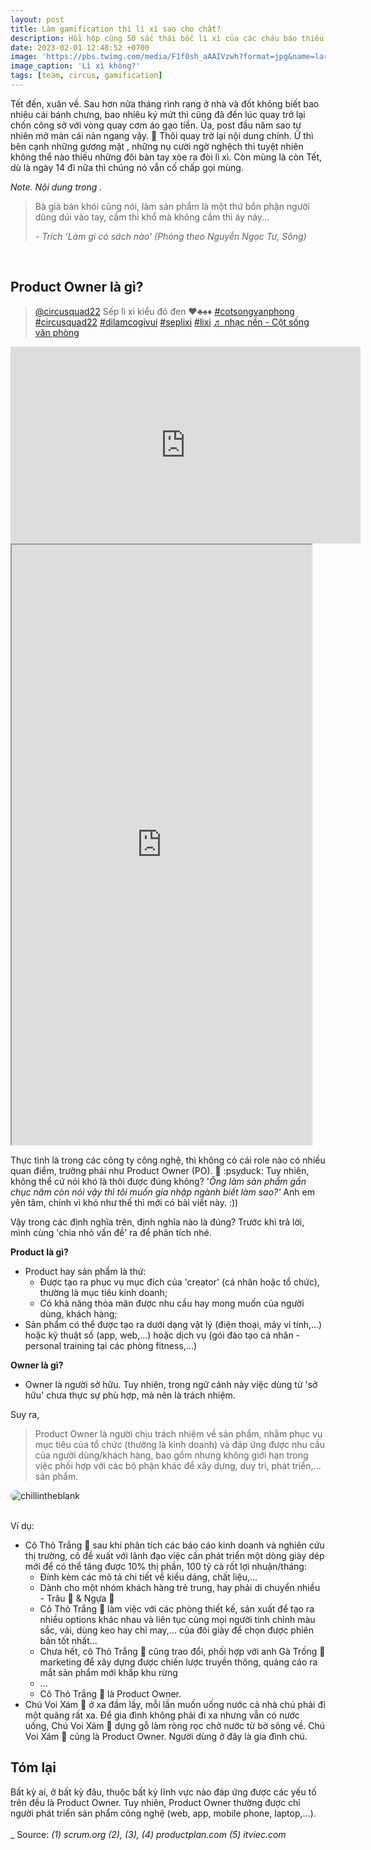 ```yaml
---
layout: post
title: Làm gamification thì lì xì sao cho chất?
description: Hồi hộp cùng 50 sắc thái bốc lì xì của các cháu báo thiếu niên báo nhi đồng team mình nhé.
date: 2023-02-01 12:48:52 +0700
image: 'https://pbs.twimg.com/media/F1f0sh_aAAIVzwh?format=jpg&name=large'
image_caption: 'Lì xì không?'
tags: [team, circus, gamification]
---
```


Tết đến, xuân về. Sau hơn nửa tháng rình rang ở nhà và đốt không biết bao nhiêu cái bánh chưng, bao nhiêu ký mứt thì cũng đã đến lúc quay trở lại chốn công sở với vòng quay cơm áo gạo tiền. Ủa, post đầu năm sao tự nhiên mở màn cái nản ngang vậy. 🤧 Thôi quay trở lại nội dung chính. Ừ thì bên cạnh những gương mặt , những nụ cười ngờ nghệch thì tuyệt nhiên không thể nào thiếu những đôi bàn tay xòe ra đòi lì xì. Còn mùng là còn Tết, dù là ngày 14 đi nữa thì chúng nó vẫn cố chấp gọi mùng. 


*Note. Nội dung trong .*

> Bà già bán khói cũng nói, làm sản phẩm là một thứ bổn phận người dùng dúi vào tay, cầm thì khổ mà không cầm thì áy náy...
>
> <cite>- Trích *'Làm gì có sách nào'* (Phỏng theo *Nguyễn Ngọc Tư, Sông*)</cite>
<br>


## Product Owner là gì?

<blockquote class="tiktok-embed" cite="https://www.tiktok.com/@circusquad22/video/7195603610397379845" data-video-id="7195603610397379845" style="max-width: 605px;min-width: 325px;" > <section> <a target="_blank" title="@circusquad22" href="https://www.tiktok.com/@circusquad22?refer=embed">@circusquad22</a> Sếp lì xì kiểu đỏ đen ♥️♣️♠️♦️ <a title="cotsongvanphong" target="_blank" href="https://www.tiktok.com/tag/cotsongvanphong?refer=embed">#cotsongvanphong</a> <a title="circusquad22" target="_blank" href="https://www.tiktok.com/tag/circusquad22?refer=embed">#circusquad22</a> <a title="dilamcogivui" target="_blank" href="https://www.tiktok.com/tag/dilamcogivui?refer=embed">#dilamcogivui</a> <a title="seplixi" target="_blank" href="https://www.tiktok.com/tag/seplixi?refer=embed">#seplixi</a> <a title="lixi" target="_blank" href="https://www.tiktok.com/tag/lixi?refer=embed">#lixi</a> <a target="_blank" title="♬ nhạc nền  - Cột sống văn phòng" href="https://www.tiktok.com/music/nhạc-nền-Cột-sống-văn-phòng-7195603609755716358?refer=embed">♬ nhạc nền  - Cột sống văn phòng</a> </section> </blockquote> <script async src="https://www.tiktok.com/embed.js"></script>

<iframe width="560" height="315" src="https://www.tiktok.com/embed/v2/7195603610397379845" title="TikTok video player" frameborder="0" allow="accelerometer; autoplay; clipboard-write; encrypted-media; gyroscope; picture-in-picture; web-share" allowfullscreen></iframe>

<iframe
  src="https://www.tiktok.com/embed/v2/7195603610397379845"
  width="480"
  height="960"
  frameborder="20"
  allowfullscreen
></iframe>

Thực tình là trong các công ty công nghệ, thì không có cái role nào có nhiều quan điểm, trường phái như Product Owner (PO). 🥲 :psyduck: Tuy nhiên, không thể cứ nói khó là thôi được đúng không? '*Ông làm sản phẩm gần chục năm còn nói vậy thì tôi muốn gia nhập ngành biết làm sao?'* Anh em yên tâm, chính vì khó như thế thì mới có bài viết này. :)) 

Vậy trong các định nghĩa trên, định nghĩa nào là đúng? Trước khi trả lời, mình cùng 'chia nhỏ vấn đề' ra để phân tích nhé.

**Product là gì?**

- Product hay sản phẩm là thứ:
    - Được tạo ra phục vụ mục đích của 'creator' (cá nhân hoặc tổ chức), thường là mục tiêu kinh doanh;
    - Có khả năng thỏa mãn được nhu cầu hay mong muốn của người dùng, khách hàng;
- Sản phẩm có thể được tạo ra dưới dạng vật lý (điện thoại, máy vi tính,...) hoặc kỹ thuật số (app, web,...) hoặc dịch vụ (gói đào tạo cá nhân - personal training tại các phòng fitness,...)

**Owner là gì?**

- Owner là người sở hữu. Tuy nhiên, trong ngữ cảnh này việc dùng từ 'sở hữu' chưa thực sự phù hợp, mà nên là trách nhiệm.

Suy ra,

> Product Owner là người chịu trách nhiệm về sản phẩm, nhằm phục vụ mục tiêu của tổ chức (thường là kinh doanh) và đáp ứng được nhu cầu của người dùng/khách hàng, bao gồm nhưng không giới hạn trong việc phối hợp với các bộ phận khác để xây dựng, duy trì, phát triển,... sản phẩm.


<div>
  <img src="https://images.unsplash.com/photo-1613909207039-6b173b755cc1?ixid=MnwxMjA3fDB8MHxwaG90by1wYWdlfHx8fGVufDB8fHx8&ixlib=rb-1.2.1&auto=format&fit=crop&w=2016&q=80" alt="chillintheblank" style="border-radius: 8px"> 
</div>
<br>


Ví dụ:

- Cô Thỏ Trắng 🐇 sau khi phân tích các báo cáo kinh doanh và nghiên cứu thị trường, cô đề xuất với lãnh đạo việc cần phát triển một dòng giày dép mới để có thể tăng được 10% thị phần, 100 tỷ cà rốt lợi nhuận/tháng:
    - Đính kèm các mô tả chi tiết về kiểu dáng, chất liệu,...
    - Dành cho một nhóm khách hàng trẻ trung, hay phải di chuyển nhiều - Trâu 🐃 & Ngựa 🦓
    - Cô Thỏ Trắng 🐇  làm việc với các phòng thiết kế, sản xuất để tạo ra nhiều options khác nhau và liên tục cùng mọi người tinh chỉnh màu sắc, vải, dùng keo hay chỉ may,... của đôi giày để chọn được phiên bản tốt nhất...
    - Chưa hết, cô Thỏ Trắng 🐇  cũng trao đổi, phối hợp với anh Gà Trống 🐓 marketing để xây dựng được chiến lược truyền thông, quảng cáo ra mắt sản phẩm mới khắp khu rừng
    - ...
    - Cô Thỏ Trắng 🐇 là Product Owner.
- Chú Voi Xám 🐘 ở xa đầm lầy, mỗi lần muốn uống nước cả nhà chú phải đi một quãng rất xa. Để gia đình không phải đi xa nhưng vẫn có nước uống, Chú Voi Xám 🐘 dựng gỗ làm ròng rọc chở nước từ bờ sông về. Chú Voi Xám 🐘 cũng là Product Owner. Người dùng ở đây là gia đình chú.

## Tóm lại

Bất kỳ ai, ở bất kỳ đâu, thuộc bất kỳ lĩnh vực nào đáp ứng được các yếu tố trên đều là Product Owner. Tuy nhiên, Product Owner thường được chỉ người phát triển sản phẩm công nghệ (web, app, mobile phone, laptop,...).
<br>
<br>
_
Source:
*(1) scrum.org*
*(2), (3), (4) productplan.com*
*(5) itviec.com*
